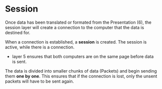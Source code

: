 # Session

Once data has been translated or formated from the Presentation (6), the session layer will create a connection to the computer that the data is destined for.

When a connection is established, a **session** is created.
The session is active, while there is a connection.

- layer 5 ensures that both computers are on the same page before data is sent.

The data is divided into smaller chunks of data (Packets) and begin sending them **one by one**.
This ensures that if the connection is lost, only the unsent packets will have to be sent again.
